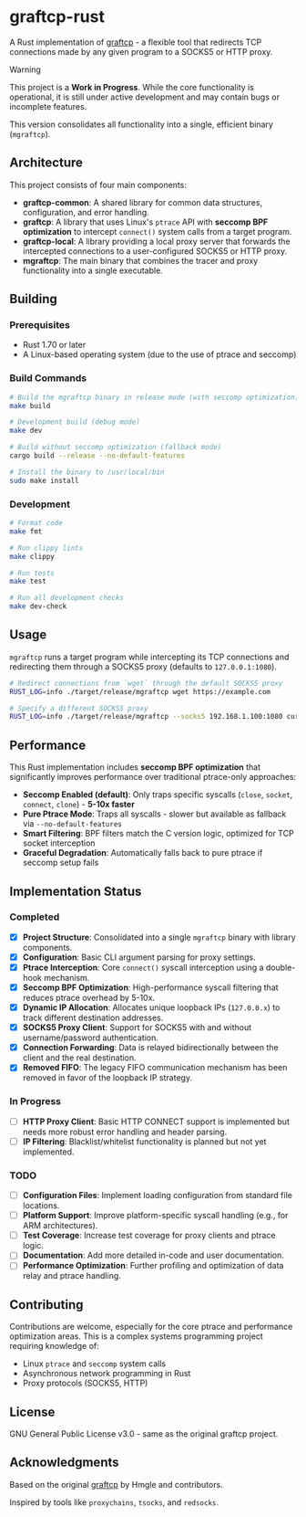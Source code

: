 # graftcp-rust

A Rust implementation of [graftcp](https://github.com/hmgle/graftcp) - a flexible tool that redirects TCP connections made by any given program to a SOCKS5 or HTTP proxy.

> [!WARNING]
> This project is a **Work in Progress**. While the core functionality is operational, it is still under active development and may contain bugs or incomplete features.

This version consolidates all functionality into a single, efficient binary (`mgraftcp`).

## Architecture

This project consists of four main components:

- **graftcp-common**: A shared library for common data structures, configuration, and error handling.
- **graftcp**: A library that uses Linux's `ptrace` API with **seccomp BPF optimization** to intercept `connect()` system calls from a target program.
- **graftcp-local**: A library providing a local proxy server that forwards the intercepted connections to a user-configured SOCKS5 or HTTP proxy.
- **mgraftcp**: The main binary that combines the tracer and proxy functionality into a single executable.

## Building

### Prerequisites

- Rust 1.70 or later
- A Linux-based operating system (due to the use of ptrace and seccomp)

### Build Commands

```bash
# Build the mgraftcp binary in release mode (with seccomp optimization)
make build

# Development build (debug mode)
make dev

# Build without seccomp optimization (fallback mode)
cargo build --release --no-default-features

# Install the binary to /usr/local/bin
sudo make install
```

### Development

```bash
# Format code
make fmt

# Run clippy lints
make clippy

# Run tests
make test

# Run all development checks
make dev-check
```

## Usage

`mgraftcp` runs a target program while intercepting its TCP connections and redirecting them through a SOCKS5 proxy (defaults to `127.0.0.1:1080`).

```bash
# Redirect connections from `wget` through the default SOCKS5 proxy
RUST_LOG=info ./target/release/mgraftcp wget https://example.com

# Specify a different SOCKS5 proxy
RUST_LOG=info ./target/release/mgraftcp --socks5 192.168.1.100:1080 curl -v http://ifconfig.me
```

## Performance

This Rust implementation includes **seccomp BPF optimization** that significantly improves performance over traditional ptrace-only approaches:

- **Seccomp Enabled (default)**: Only traps specific syscalls (`close`, `socket`, `connect`, `clone`) - **5-10x faster**
- **Pure Ptrace Mode**: Traps all syscalls - slower but available as fallback via `--no-default-features`
- **Smart Filtering**: BPF filters match the C version logic, optimized for TCP socket interception
- **Graceful Degradation**: Automatically falls back to pure ptrace if seccomp setup fails

## Implementation Status

### Completed
- [x] **Project Structure**: Consolidated into a single `mgraftcp` binary with library components.
- [x] **Configuration**: Basic CLI argument parsing for proxy settings.
- [x] **Ptrace Interception**: Core `connect()` syscall interception using a double-hook mechanism.
- [x] **Seccomp BPF Optimization**: High-performance syscall filtering that reduces ptrace overhead by 5-10x.
- [x] **Dynamic IP Allocation**: Allocates unique loopback IPs (`127.0.0.x`) to track different destination addresses.
- [x] **SOCKS5 Proxy Client**: Support for SOCKS5 with and without username/password authentication.
- [x] **Connection Forwarding**: Data is relayed bidirectionally between the client and the real destination.
- [x] **Removed FIFO**: The legacy FIFO communication mechanism has been removed in favor of the loopback IP strategy.

### In Progress
- [ ] **HTTP Proxy Client**: Basic HTTP CONNECT support is implemented but needs more robust error handling and header parsing.
- [ ] **IP Filtering**: Blacklist/whitelist functionality is planned but not yet implemented.

### TODO
- [ ] **Configuration Files**: Implement loading configuration from standard file locations.
- [ ] **Platform Support**: Improve platform-specific syscall handling (e.g., for ARM architectures).
- [ ] **Test Coverage**: Increase test coverage for proxy clients and ptrace logic.
- [ ] **Documentation**: Add more detailed in-code and user documentation.
- [ ] **Performance Optimization**: Further profiling and optimization of data relay and ptrace handling.

## Contributing

Contributions are welcome, especially for the core ptrace and performance optimization areas. This is a complex systems programming project requiring knowledge of:

- Linux `ptrace` and `seccomp` system calls
- Asynchronous network programming in Rust
- Proxy protocols (SOCKS5, HTTP)

## License

GNU General Public License v3.0 - same as the original graftcp project.

## Acknowledgments

Based on the original [graftcp](https://github.com/hmgle/graftcp) by Hmgle and contributors.

Inspired by tools like `proxychains`, `tsocks`, and `redsocks`.
